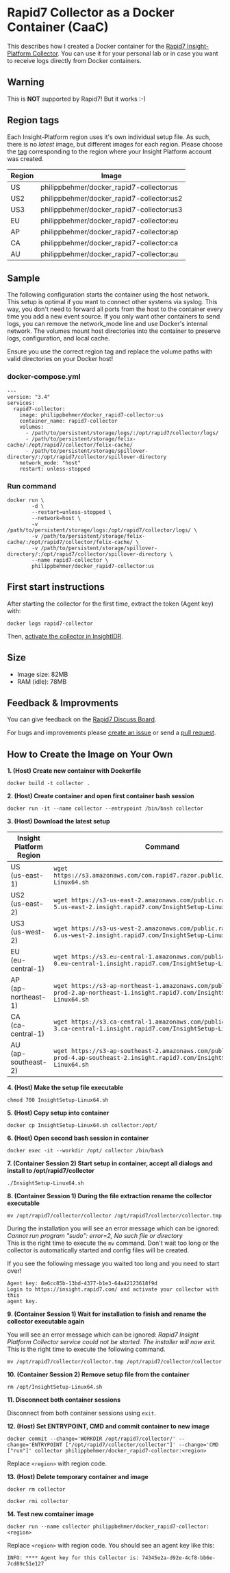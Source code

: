 # Rapid7 Collector as a Docker Container (CaaC)

This describes how I created a Docker container for the [Rapid7 Insight-Platform Collector](https://docs.rapid7.com/insightidr/collector-overview/).
You can use it for your personal lab or in case you want to receive logs directly from Docker containers.

## Warning

This is **NOT** supported by Rapid7! But it works :-)

## Region tags

Each Insight-Platform region uses it's own individual setup file. As such, there is no *latest* image, but different images for each region.
Please choose the [tag](https://hub.docker.com/r/philippbehmer/docker_rapid7-collector/tags) corresponding to the region where your Insight Platform account was created.

| Region | Image | 
|--|--|
| US | philippbehmer/docker_rapid7-collector:us |
| US2 | philippbehmer/docker_rapid7-collector:us2 |
| US3 | philippbehmer/docker_rapid7-collector:us3 |
| EU | philippbehmer/docker_rapid7-collector:eu |
| AP | philippbehmer/docker_rapid7-collector:ap |
| CA | philippbehmer/docker_rapid7-collector:ca |
| AU | philippbehmer/docker_rapid7-collector:au |

## Sample

The following configuration starts the container using the host network. This setup is optimal if you want to connect other systems via syslog. This way, you don't need to forward all ports from the host to the container every time you add a new event source. If you only want other containers to send logs, you can remove the network_mode line and use Docker's internal network. The volumes mount host directories into the container to preserve logs, configuration, and local cache.

Ensure you use the correct region tag and replace the volume paths with valid directories on your Docker host!

### docker-compose.yml

```
---
version: "3.4"
services:
  rapid7-collector:
    image: philippbehmer/docker_rapid7-collector:us
    container_name: rapid7-collector
    volumes:
      - /path/to/persistent/storage/logs/:/opt/rapid7/collector/logs/
      - /path/to/persistent/storage/felix-cache/:/opt/rapid7/collector/felix-cache/
      - /path/to/persistent/storage/spillover-directory/:/opt/rapid7/collector/spillover-directory
    network_mode: "host"
    restart: unless-stopped
```

### Run command 

```
docker run \
        -d \
        --restart=unless-stopped \
        --network=host \
        -v /path/to/persistent/storage/logs:/opt/rapid7/collector/logs/ \
        -v /path/to/persistent/storage/felix-cache/:/opt/rapid7/collector/felix-cache/ \
        -v /path/to/persistent/storage/spillover-directory/:/opt/rapid7/collector/spillover-directory \
        --name rapid7-collector \
        philippbehmer/docker_rapid7-collector:us
```

## First start instructions

After starting the collector for the first time, extract the token (Agent key) with:

`docker logs rapid7-collector`

Then, [activate the collector in InsightIDR](https://docs.rapid7.com/insightidr/collector-installation-and-deployment/).

## Size

* Image size: 82MB
* RAM (idle): 78MB

## Feedback & Improvments

You can give feedback on the [Rapid7 Discuss Board](https://discuss.rapid7.com/t/insightidr-collector-as-a-docker-container/3483).

For bugs and improvements please [create an issue](https://github.com/PhilippBehmer/docker_rapid7-collector/issues) or send a [pull request](https://github.com/PhilippBehmer/docker_rapid7-collector/pulls).

## How to Create the Image on Your Own

**1. (Host) Create new container with Dockerfile**

`docker build -t collector .`

**2. (Host) Create container and open first container bash session**

`docker run -it --name collector --entrypoint /bin/bash collector`

**3. (Host) Download the latest setup**

|Insight Platform Region| Command |
|--|--|
| US <br> (us-east-1) | `wget https://s3.amazonaws.com/com.rapid7.razor.public/InsightSetup-Linux64.sh` |
| US2 <br> (us-east-2) | `wget https://s3-us-east-2.amazonaws.com/public.razor-prod-5.us-east-2.insight.rapid7.com/InsightSetup-Linux64.sh` |
| US3 <br> (us-west-2) | `wget https://s3-us-west-2.amazonaws.com/public.razor-prod-6.us-west-2.insight.rapid7.com/InsightSetup-Linux64.sh` |
| EU <br> (eu-central-1) | `wget https://s3.eu-central-1.amazonaws.com/public.razor-prod-0.eu-central-1.insight.rapid7.com/InsightSetup-Linux64.sh` |
| AP <br> (ap-northeast-1) | `wget https://s3-ap-northeast-1.amazonaws.com/public.razor-prod-2.ap-northeast-1.insight.rapid7.com/InsightSetup-Linux64.sh` |
| CA <br> (ca-central-1) | `wget https://s3.ca-central-1.amazonaws.com/public.razor-prod-3.ca-central-1.insight.rapid7.com/InsightSetup-Linux64.sh` |
| AU <br> (ap-southeast-2) | `wget https://s3-ap-southeast-2.amazonaws.com/public.razor-prod-4.ap-southeast-2.insight.rapid7.com/InsightSetup-Linux64.sh` |

**4. (Host) Make the setup file executable**

`chmod 700 InsightSetup-Linux64.sh`

**5. (Host) Copy setup into container**

`docker cp InsightSetup-Linux64.sh collector:/opt/`

**6. (Host) Open second bash session in container**

`docker exec -it --workdir /opt/ collector /bin/bash`

**7. (Container Session 2) Start setup in container, accept all dialogs and install to /opt/rapid7/collector**

`./InsightSetup-Linux64.sh`

**8. (Container Session 1) During the file extraction rename the collector executable**

`mv /opt/rapid7/collector/collector /opt/rapid7/collector/collector.tmp`

During the installation you will see an error message which can be ignored: *Cannot run program "sudo": error=2, No such file or directory*  
This is the right time to execute the `mv` command. Don't wait too long or the collector is automatically started and config files will be created.

If you see the following message you waited too long and you need to start over!

```
Agent key: 8e6cc85b-13bd-4377-b1e3-64a42123618f9d  
Login to https://insight.rapid7.com/ and activate your collector with this
agent key.
```

**9. (Container Session 1) Wait for installation to finish and rename the collector executable again**

You will see an error message which can be ignored: *Rapid7 Insight Platform Collector service could not be started.  The installer will now exit.*  
This is the right time to execute the following command.

`mv /opt/rapid7/collector/collector.tmp /opt/rapid7/collector/collector`

**10. (Container Session 2) Remove setup file from the container**

`rm /opt/InsightSetup-Linux64.sh`

**11. Disconnect both container sessions**

Disconnect from both container sessions using `exit`.

**12. (Host) Set ENTRYPOINT, CMD and commit container to new image**

`docker commit --change='WORKDIR /opt/rapid7/collector/' --change='ENTRYPOINT ["/opt/rapid7/collector/collector"]' --change='CMD ["run"]' collector philippbehmer/docker_rapid7-collector:<region>`

Replace `<region>` with region code.

**13. (Host) Delete temporary container and image**

`docker rm collector`

`docker rmi collector`

**14. Test new comtainer image**

`docker run --name collector philippbehmer/docker_rapid7-collector:<region>`

Replace `<region>` with region code. 
You should see an agent key like this:

`INFO: **** Agent key for this Collector is: 74345e2a-d92e-4cf8-bb6e-7cd89c51e127`

